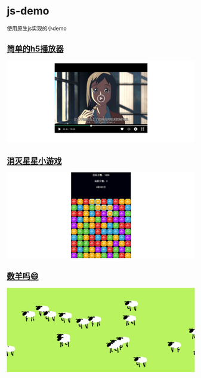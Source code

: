# js-demo
使用原生js实现的小demo

## [简单的h5播放器][1]

![简单的h5播放器](https://github.com/xiaoliuing/js-demo/blob/master/images/h5-video.png?raw=true)

## [消灭星星小游戏][2]

![消灭星星小游戏](https://github.com/xiaoliuing/js-demo/blob/master/images/pop-stars.png?raw=true)

## [数羊吗😄][3]

![数羊吗😄](https://github.com/xiaoliuing/js-demo/blob/master/images/sheeps-run.png?raw=true)


[1]: https://github.com/xiaoliuing/js-demo/tree/master/h5video
[2]: https://github.com/xiaoliuing/js-demo/tree/master/popstars
[3]: https://github.com/xiaoliuing/js-demo/tree/master/sheeprun
